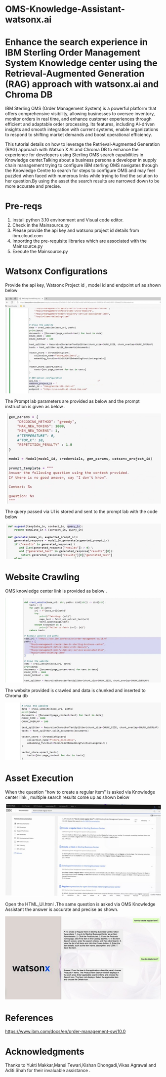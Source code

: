 # OMS-Knowledge-Assistant-watsonx.ai
# Enhance the search experience in IBM Sterling Order Management System Knowledge center using the Retrieval-Augmented Generation (RAG) approach with watsonx.ai and Chroma DB

IBM Sterling OMS (Order Management System) is a powerful platform that offers comprehensive visibility, allowing businesses to oversee inventory, monitor orders in real time, and enhance customer experiences through efficient and adaptable order processing. Its features, including AI-driven insights and smooth integration with current systems, enable organizations to respond to shifting market demands and boost operational efficiency.

This tutorial details on how to leverage the Retrieval-Augmented Generation (RAG) approach with Watson X AI and Chroma DB to enhance the experience for developers using Sterling OMS search capabilities in Knowledge center.Talking about a business persona a developer in supply chain management trying to configure IBM sterling OMS navigates through the Knowledge Centre to search for steps to configure OMS and may feel puzzled when faced with numerous links while trying to find the solution to her question.By using the asset the search results are narrowed down to be more accurate and precise.

# Pre-reqs
1.  Install python 3.10 environment and Visual code editor.
2.  Check in the Mainsource.py
3.  Please provide the api key and watsonx project id details from ibm.cloud.com
4.  Importing the pre-requisite libraries which are associated with the Mainsource.py
5.  Execute the Mainsource.py

# Watsonx Configurations
Provide the api key, Watsonx Project id , model id and endpoint url as shown below 

<img src="images/image1.jpg">

The Prompt lab parameters are provided as below and the prompt instruction is given as below .

<img src="images/image4.jpg">

The query passed via UI is stored and sent to the prompt lab with the code below 

<img src="images/image5.jpg">

# Website Crawling
OMS knowledge center link is provided as below .

<img src="images/image2.jpg">

The website provided is crawled and data is chunked and inserted to Chroma db 

<img src="images/image3.jpg">

# Asset Execution

When the question "how to create a regular item" is asked via Knowledge center link , multiple search results come up as shown below

<img src="images/image7.jpg">

Open the HTML_UI.html .The same question is asked via OMS Knowledge Assistant the answer is accurate and precise as shown.

<img src="images/image6.jpg">

# References

https://www.ibm.com/docs/en/order-management-sw/10.0

# Acknowledgments
Thanks to Yukti Makkar,Mansi Tewari,Kishan Dhongadi,Vikas Agrawal and Aditi Shah for their invaluable assistance .

